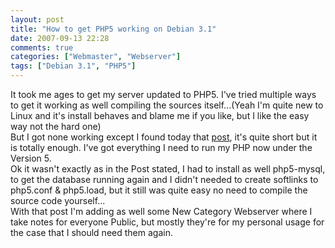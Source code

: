 ```yaml
---
layout: post
title: "How to get PHP5 working on Debian 3.1"
date: 2007-09-13 22:28
comments: true
categories: ["Webmaster", "Webserver"]
tags: ["Debian 3.1", "PHP5"]
---
```

It took me ages to get my server updated to PHP5. I've tried multiple ways to get it working as well compiling the sources itself...(Yeah I'm quite new to Linux and it's install behaves and blame me if you like, but I like the easy way not the hard one)  
But I got none working except I found today that [post](http://www.debianhelp.co.uk/apachephp5.htm), it's quite short but it is totally enough. I've got everything I need to run my PHP now under the Version 5.  
Ok it wasn't exactly as in the Post stated, I had to install as well php5-mysql, to get the database running again and I didn't needed to create softlinks to php5.conf &amp; php5.load, but it still was quite easy no need to compile the source code yourself...   
With that post I'm adding as well some New Category Webserver where I take notes for everyone Public, but mostly they're for my personal usage for the case that I should need them again.
